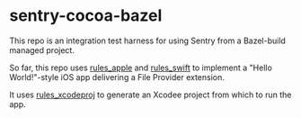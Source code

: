 # sentry-cocoa-bazel

This repo is an integration test harness for using Sentry from a Bazel-build managed project.

So far, this repo uses [rules_apple](https://github.com/bazelbuild/rules_apple) and [rules_swift](https://github.com/bazelbuild/rules_swift) to implement a "Hello World!"-style iOS app delivering a File Provider extension.

It uses [rules_xcodeproj](https://github.com/MobileNativeFoundation/rules_xcodeproj) to generate an Xcodee project from which to run the app.
